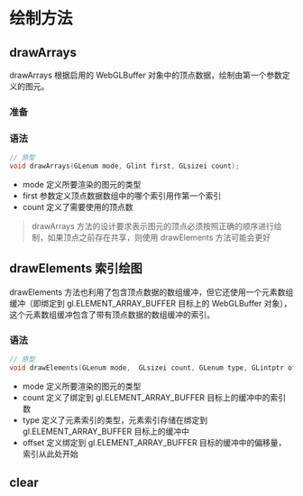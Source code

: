 # 绘制方法

## drawArrays

drawArrays 根据启用的 WebGLBuffer 对象中的顶点数据，绘制由第一个参数定义的图元。

### 准备

### 语法

```C
// 原型
void drawArrays(GLenum mode, Glint first, GLsizei count);
```

- mode 定义所要渲染的图元的类型
- first 参数定义顶点数据数组中的哪个索引用作第一个索引
- count 定义了需要使用的顶点数

> drawArrays 方法的设计要求表示图元的顶点必须按照正确的顺序进行绘制，如果顶点之前存在共享，则使用 drawElements 方法可能会更好

## drawElements 索引绘图

drawElements 方法也利用了包含顶点数据的数组缓冲，但它还使用一个元素数组缓冲（即绑定到 gl.ELEMENT_ARRAY_BUFFER 目标上的 WebGLBuffer 对象），这个元素数组缓冲包含了带有顶点数据的数组缓冲的索引。

### 语法

```C
// 原型
void drawElements(GLenum mode,  GLsizei count, GLenum type, GLintptr offset);
```

- mode 定义所要渲染的图元的类型
- count 定义了绑定到 gl.ELEMENT_ARRAY_BUFFER 目标上的缓冲中的索引数
- type 定义了元素索引的类型，元素索引存储在绑定到 gl.ELEMENT_ARRAY_BUFFER 目标上的缓冲中
- offset 定义绑定到 gl.ELEMENT_ARRAY_BUFFER 目标的缓冲中的偏移量，索引从此处开始

## clear
